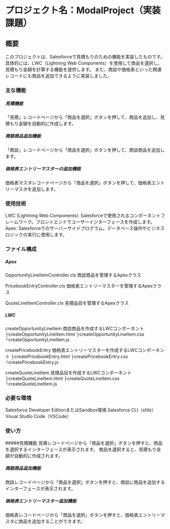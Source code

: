 # プロジェクト名：ModalProject（実装課題）

## 概要
このプロジェクトは、Salesforceで見積もりのための機能を実装したものです。
具体的には、LWC（Lightning Web Components）を使用して商品を選択し、見積もり金額を計算する機能を提供します。
また、商談や価格表といった関連レコードにも商品を追加できるように実装しました。

### 主な機能
##### 見積機能
「見積」レコードページから「商品を選択」ボタンを押して、商品を追加し、見積もり金額を自動的に作成します。

##### 商談商品追加機能
「商談」レコードページから「商品を選択」ボタンを押して、商談商品を追加します。

##### 価格表エントリーマスターの追加機能
価格表マスタレコードページから「商品を選択」ボタンを押して、価格表エントリーマスタを追加します。

### 使用技術
LWC (Lightning Web Components): Salesforceで使用されるコンポーネントフレームワーク。フロントエンドでユーザーインターフェースを作成します。
Apex: Salesforceでのサーバーサイドプログラム。データベース操作やビジネスロジックの実行に使用します。

### ファイル構成
##### Apex
OpportunityLineItemController.cls
商談商品を管理するApexクラス

PricebookEntryController.cls
価格表エントリーマスターを管理するApexクラス

QuoteLineItemController.cls
見積品目を管理するApexクラス

##### LWC
createOpportunityLineItem
商談商品を作成するLWCコンポーネント
├createOpportunityLineItem.html 
├createOpportunityLineItem.css 
└createOpportunityLineItem.js 

createPricebookEntry
価格表エントリーマスターを作成するLWCコンポーネント
├createPricebookEntry.html 
├createPricebookEntry.css 
└createPricebookEntry.js 

createQuoteLineItem
見積品目を作成するLWCコンポーネント
├createQuoteLineItem.html 
├createQuoteLineItem.css 
└createQuoteLineItem.js 

### 必要な環境
Salesforce Developer EditionまたはSandbox環境
Salesforce CLI（sfdx）
Visual Studio Code（VSCode）

### 使い方
#####見積機能
見積レコードページから「商品を選択」ボタンを押すと、商品を選択するインターフェースが表示されます。
商品を選択すると、見積もり金額が自動的に作成されます。

##### 商談商品追加機能
商談レコードページから「商品を選択」ボタンを押すと、商談に商品を追加するインターフェースが表示されます。

##### 価格表エントリーマスター追加機能
価格表レコードページから「商品を選択」ボタンを押すと、価格表エントリーマスタに商品を追加することができます。
